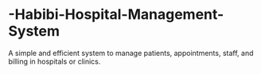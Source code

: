 # -Habibi-Hospital-Management-System
A simple and efficient system to manage patients, appointments, staff, and billing in hospitals or clinics.

